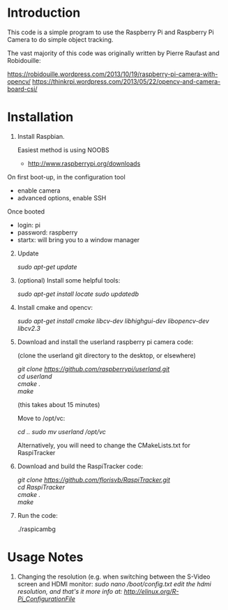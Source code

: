# Introduction

This code is a simple program to use the Raspberry Pi and Raspberry Pi Camera to do simple object tracking.

The vast majority of this code was originally written by Pierre Raufast and Robidouille:

https://robidouille.wordpress.com/2013/10/19/raspberry-pi-camera-with-opencv/
https://thinkrpi.wordpress.com/2013/05/22/opencv-and-camera-board-csi/


# Installation

1. Install Raspbian. 
 
   Easiest method is using NOOBS  
   * http://www.raspberrypi.org/downloads   

  On first boot-up, in the configuration tool
   * enable camera   
   * advanced options, enable SSH   

   Once booted  
   * login: pi 
   * password: raspberry 
   * startx: will bring you to a window manager 
   
2. Update

   *sudo apt-get update*   

3. (optional) Install some helpful tools:

   *sudo apt-get install locate* 
   *sudo updatedb* 

4. Install cmake and opencv:

   *sudo apt-get install cmake libcv-dev libhighgui-dev libopencv-dev libcv2.3*

5. Download and install the userland raspberry pi camera code:

   (clone the userland git directory to the desktop, or elsewhere)   

   *git clone https://github.com/raspberrypi/userland.git*  
   *cd userland*  
   *cmake .*  
   *make*  
   
   (this takes about 15 minutes)  
   
   Move to /opt/vc:
   
   *cd ..*
   *sudo mv userland /opt/vc*

   Alternatively, you will need to change the CMakeLists.txt for RaspiTracker

6. Download and build the RaspiTracker code:

   *git clone https://github.com/florisvb/RaspiTracker.git*  
   *cd RaspiTracker*  
   *cmake .*  
   *make*

7. Run the code:

   ./raspicambg  


# Usage Notes

1. Changing the resolution (e.g. when switching between the S-Video screen and HDMI monitor:
   *sudo nano /boot/config.txt*
   *edit the hdmi resolution, and that's it*
   *more info at: http://elinux.org/R-Pi_ConfigurationFile*
